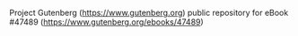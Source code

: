 Project Gutenberg (https://www.gutenberg.org) public repository for eBook #47489 (https://www.gutenberg.org/ebooks/47489)
